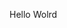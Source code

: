 Hello Wolrd
























































































































































































































































































































































































































































































































































































































































































































































































































































































































































































































































































































































































































































































































































































































































































































































































































































































































































































































































































































































































































































































































































































































































































































































































































































































































































































































































































































































































































































































































































































































































































































































































































































































































































































































































































































































































































































































































































































































































































































































































































